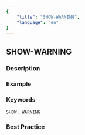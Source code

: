 ```yaml
---
{
    "title": "SHOW-WARNING",
    "language": "en"
}
---
```


## SHOW-WARNING

### Description

### Example

### Keywords

    SHOW, WARNING

### Best Practice

